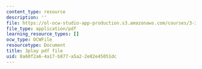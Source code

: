 ```yaml
---
content_type: resource
description: ''
file: https://ol-ocw-studio-app-production.s3.amazonaws.com/courses/3-320-atomistic-computer-modeling-of-materials-sma-5107-spring-2005/8a60f2a64a17b877a5a22e82e45051dc_zyId5iqW6Ig.pdf
file_type: application/pdf
learning_resource_types: []
ocw_type: OCWFile
resourcetype: Document
title: 3play pdf file
uid: 8a60f2a6-4a17-b877-a5a2-2e82e45051dc
---
```

